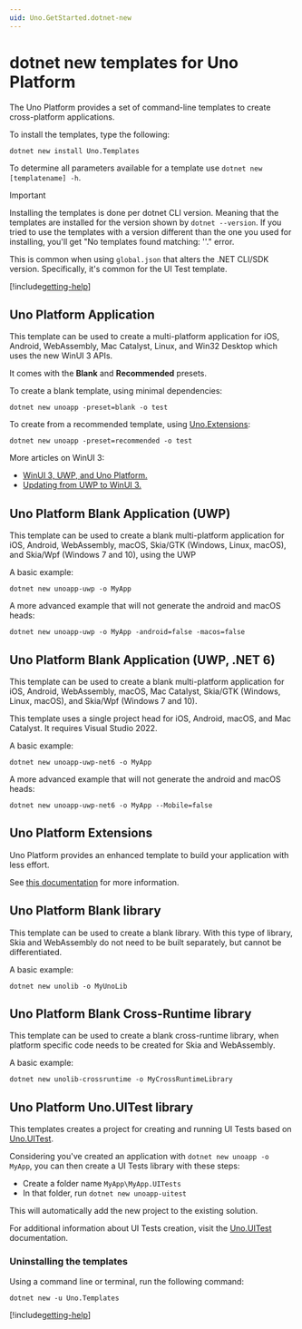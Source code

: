 ```yaml
---
uid: Uno.GetStarted.dotnet-new
---
```


# dotnet new templates for Uno Platform

The Uno Platform provides a set of command-line templates to create cross-platform applications.

To install the templates, type the following:

```
dotnet new install Uno.Templates
```

To determine all parameters available for a template use `dotnet new [templatename] -h`.

> [!IMPORTANT]
> Installing the templates is done per dotnet CLI version. Meaning that the templates are installed for the version shown by `dotnet --version`. If you tried to use the templates with a version different than the one you used for installing, you'll get "No templates found matching: '<template-name>'." error.
>
> This is common when using `global.json` that alters the .NET CLI/SDK version. Specifically, it's common for the UI Test template.

[!include[getting-help](use-uno-check-inline.md)]

## Uno Platform Application

This template can be used to create a multi-platform application for iOS, Android, WebAssembly, Mac Catalyst, Linux, and Win32 Desktop which uses the new WinUI 3 APIs.

It comes with the **Blank** and **Recommended** presets.

To create a blank template, using minimal dependencies:

```
dotnet new unoapp -preset=blank -o test
```

To create from a recommended template, using [Uno.Extensions](xref:Overview.Extensions):

```
dotnet new unoapp -preset=recommended -o test
```

More articles on WinUI 3:

- [WinUI 3, UWP, and Uno Platform.](uwp-vs-winui3.md)
- [Updating from UWP to WinUI 3.](updating-to-winui3.md)

## Uno Platform Blank Application (UWP)

This template can be used to create a blank multi-platform application for iOS, Android, WebAssembly, macOS, Skia/GTK (Windows, Linux, macOS), and Skia/Wpf (Windows 7 and 10), using the UWP

A basic example:

```
dotnet new unoapp-uwp -o MyApp
```

A more advanced example that will not generate the android and macOS heads:

```
dotnet new unoapp-uwp -o MyApp -android=false -macos=false
```

## Uno Platform Blank Application (UWP, .NET 6)

This template can be used to create a blank multi-platform application for iOS, Android, WebAssembly, macOS, Mac Catalyst, Skia/GTK (Windows, Linux, macOS), and Skia/Wpf (Windows 7 and 10).

This template uses a single project head for iOS, Android, macOS, and Mac Catalyst. It requires Visual Studio 2022.

A basic example:

```
dotnet new unoapp-uwp-net6 -o MyApp
```

A more advanced example that will not generate the android and macOS heads:

```
dotnet new unoapp-uwp-net6 -o MyApp --Mobile=false
```

## Uno Platform Extensions

Uno Platform provides an enhanced template to build your application with less effort.

See [this documentation](xref:Overview.Features) for more information.

## Uno Platform Blank library

This template can be used to create a blank library. With this type of library, Skia and WebAssembly do not need to be built separately, but cannot be differentiated.

A basic example:

```
dotnet new unolib -o MyUnoLib
```

## Uno Platform Blank Cross-Runtime library

This template can be used to create a blank cross-runtime library, when platform specific code needs to be created for Skia and WebAssembly.

A basic example:

```
dotnet new unolib-crossruntime -o MyCrossRuntimeLibrary
```

## Uno Platform Uno.UITest library

This templates creates a project for creating and running UI Tests based on [Uno.UITest](https://github.com/unoplatform/Uno.UITest).

Considering you've created an application with `dotnet new unoapp -o MyApp`, you can then create a UI Tests library with these steps:

- Create a folder name `MyApp\MyApp.UITests`
- In that folder, run `dotnet new unoapp-uitest`

This will automatically add the new project to the existing solution.

For additional information about UI Tests creation, visit the [Uno.UITest](https://github.com/unoplatform/Uno.UITest) documentation.

### Uninstalling the templates

Using a command line or terminal, run the following command:

```
dotnet new -u Uno.Templates
```

[!include[getting-help](getting-help.md)]
